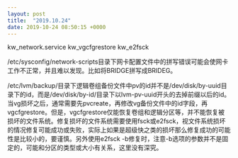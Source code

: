 ```yaml
---
layout: post
title:  "2019.10.24"
date: 2019-10-24 08:50:15 +0000   
---
```


kw_network.service
kw_vgcfgrestore
kw_e2fsck

/etc/sysconfig/network-scripts目录下网卡配置文件中的拼写错误可能会使网卡工作不正常，并且难以发现。比如将BRIDGE拼写成BRIDEG。

/etc/lvm/backup/目录下逻辑卷组备份文件中pv的id并不是/dev/disk/by-uuid目录下的id，而是/dev/disk/by-id/目录下以lvm-pv-uuid开头的去掉前缀以后的id。当vg损坏之后，通常需要先pvcreate，再修改vg备份文件中的id字段，再vgcfgrestore。但是，vgcfgrestore仅能恢复卷组和逻辑分区等，并不能恢复被损坏的文件系统。修复损坏的文件系统需要使用fsck或e2fsck，视文件系统损坏的情况修复可能成功或失败，实际上如果是超级快之类的损坏那么修复成功的可能性是比较小的，要谨慎。另外使用e2fsck -b修复时，注意-b选项的参数并不是固定的，可能和分区的类型或大小有关系，这里没有深究。

